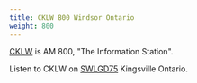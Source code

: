 ```yaml
---
title: CKLW 800 Windsor Ontario
weight: 800
---
```

[CKLW] is AM 800, "The Information Station".

Listen to CKLW on [SWLGD75](http://198.200.90.74:8073/?f=800.00amz4) Kingsville Ontario.

[CKLW]:http://www.iheartradio.ca/am800
